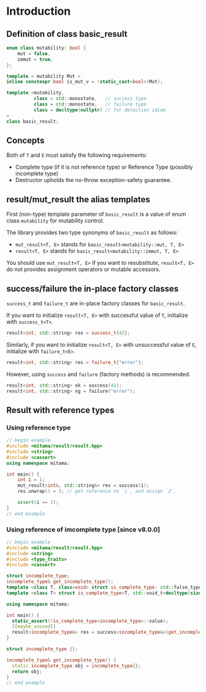 # Introduction

## Definition of class basic_result

```cpp
enum class mutability: bool {
    mut = false,
    immut = true,
};

template < mutability Mut >
inline constexpr bool is_mut_v = !static_cast<bool>(Mut);

template <mutability,
          class = std::monostate,   // success type
          class = std::monostate,   // failure type
          class = decltype(nullptr) // for detection idiom
>
class basic_result;
```

## Concepts

Both of `T` and `E` must satisfy the following requirements:

- Complete type (if it is not reference type) or Reference Type (possibly incomplete type)
- Destructor upholds the no-throw exception-safety guarantee.

## result/mut_result the alias templates

First (non-type) template parameter of `basic_result` is a value of enum class `mutability` for mutability control.

The library provides two type synonyms of `basic_result` as follows:

- `mut_result<T, E>` stands for `basic_result<mutability::mut, T, E>`
- `result<T, E>` stands for `basic_result<mutability::immut, T, E>`

You should use `mut_result<T, E>` if you want to resubstitute,
`result<T, E>` do not provides assignment operators or mutable accessors.

## success/failure the in-place factory classes

`success_t` and `failure_t` are in-place factory classes for `basic_result`.

If you want to initialize `result<T, E>` with successful value of `T`, initialize with `success_t<T>`.

```cpp
result<int, std::string> res = success_t{42};
```

Similarly, if you want to initialize `result<T, E>` with unsuccessful value of `E`, initialize with `failure_t<E>`.

```cpp
result<int, std::string> res = failure_t{"error"};
```

However, using `success` and `failure` (factory methods) is recommended.

```cpp
result<int, std::string> ok = success(42);
result<int, std::string> ng = failure("error");
```

## Result with reference types

### Using reference type

```cpp
// begin example
#include <mitama/result/result.hpp>
#include <string>
#include <cassert>
using namespace mitama;

int main() {
    int i = 1;
    mut_result<int&, std::string&> res = success(i);
    res.unwrap() = 2; // get reference to `i`, and assign `2`.

    assert(i == 2);
}
// end example
```

### Using reference of imcomplete type [since v8.0.0]

```cpp
// begin example
#include <mitama/result/result.hpp>
#include <string>
#include <type_traits>
#include <cassert>

struct incomplete_type;
incomplete_type& get_incomplete_type();
template <class T, class=void> struct is_complete_type: std::false_type {};
template <class T> struct is_complete_type<T, std::void_t<decltype(sizeof(T))>>: std::true_type {};

using namespace mitama;

int main() {
  static_assert(!is_complete_type<incomplete_type>::value);
  [[maybe_unused]]
  result<incomplete_type&> res = success<incomplete_type&>(get_incomplete_type()); // use incomplete_type& for result
}

struct incomplete_type {};

incomplete_type& get_incomplete_type() {
  static incomplete_type obj = incomplete_type{};
  return obj;
}
// end example
```
